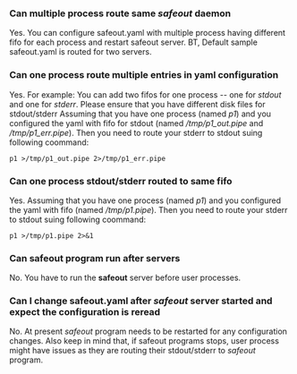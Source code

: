 ### Can multiple process route same *safeout* daemon
Yes. You can configure safeout.yaml with multiple process having different fifo for each process and restart safeout server.
BT, Default sample safeout.yaml is routed for two servers.

### Can one process route multiple entries in yaml configuration
Yes. For example: You can add two fifos for one process -- one for *stdout* and one for *stderr*. Please ensure that you have different disk files for stdout/stderr
Assuming that you have one process (named *p1*) and you configured the yaml with fifo for stdout (named */tmp/p1_out.pipe* and */tmp/p1_err.pipe*). Then you need to route your stderr to stdout suing following coommand:
```
p1 >/tmp/p1_out.pipe 2>/tmp/p1_err.pipe
```
### Can one process stdout/stderr routed to same fifo
Yes. Assuming that you have one process (named *p1*) and you configured the yaml with fifo (named */tmp/p1.pipe*). Then you need to route your stderr to stdout suing following coommand:
```
p1 >/tmp/p1.pipe 2>&1
```

### Can safeout program run after servers
No. You have to run the **safeout** server before user processes. 

### Can I change safeout.yaml after *safeout* server started and expect the configuration is reread
No. At present *safeout* program needs to be restarted for any configuration changes. Also keep in mind that, if safeout programs stops, user process might have issues as they are routing their stdout/stderr to *safeout* program.

